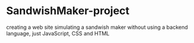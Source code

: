 # SandwishMaker-project
creating a web site simulating a sandwish maker without using a backend language, just JavaScript, CSS and HTML
